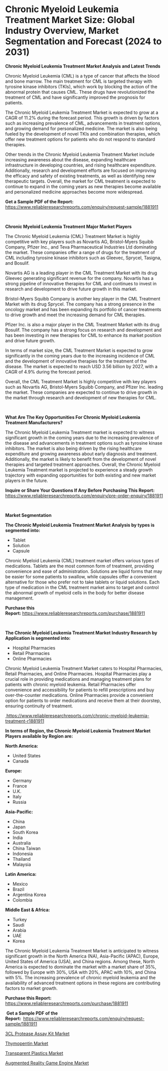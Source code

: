 <p><h1>Chronic Myeloid Leukemia Treatment Market Size: Global Industry Overview, Market Segmentation and Forecast (2024 to 2031)</h1></p><p><strong>Chronic Myeloid Leukemia Treatment Market Analysis and Latest Trends</strong></p>
<p><p>Chronic Myeloid Leukemia (CML) is a type of cancer that affects the blood and bone marrow. The main treatment for CML is targeted therapy with tyrosine kinase inhibitors (TKIs), which work by blocking the action of the abnormal protein that causes CML. These drugs have revolutionized the treatment of CML and have significantly improved the prognosis for patients.</p><p>The Chronic Myeloid Leukemia Treatment Market is expected to grow at a CAGR of 11.2% during the forecast period. This growth is driven by factors such as increasing prevalence of CML, advancements in treatment options, and growing demand for personalized medicine. The market is also being fueled by the development of novel TKIs and combination therapies, which offer new treatment options for patients who do not respond to standard therapies.</p><p>Other trends in the Chronic Myeloid Leukemia Treatment Market include increasing awareness about the disease, expanding healthcare infrastructure in developing countries, and rising healthcare expenditure. Additionally, research and development efforts are focused on improving the efficacy and safety of existing treatments, as well as identifying new therapeutic targets. Overall, the market for CML treatment is expected to continue to expand in the coming years as new therapies become available and personalized medicine approaches become more widespread.</p></p>
<p><strong>Get a Sample PDF of the Report:&nbsp;</strong> <a href="https://www.reliableresearchreports.com/enquiry/request-sample/1881911">https://www.reliableresearchreports.com/enquiry/request-sample/1881911</a></p>
<p>&nbsp;</p>
<p><strong>Chronic Myeloid Leukemia Treatment Major Market Players</strong></p>
<p><p>The Chronic Myeloid Leukemia (CML) Treatment Market is highly competitive with key players such as Novartis AG, Bristol-Myers Squibb Company, Pfizer Inc., and Teva Pharmaceutical Industries Ltd dominating the market. These companies offer a range of drugs for the treatment of CML including tyrosine kinase inhibitors such as Gleevec, Sprycel, Tasigna, and Bosulif.</p><p>Novartis AG is a leading player in the CML Treatment Market with its drug Gleevec generating significant revenue for the company. Novartis has a strong pipeline of innovative therapies for CML and continues to invest in research and development to drive future growth in this market.</p><p>Bristol-Myers Squibb Company is another key player in the CML Treatment Market with its drug Sprycel. The company has a strong presence in the oncology market and has been expanding its portfolio of cancer treatments to drive growth and meet the increasing demand for CML therapies.</p><p>Pfizer Inc. is also a major player in the CML Treatment Market with its drug Bosulif. The company has a strong focus on research and development and has been investing in new therapies for CML to enhance its market position and drive future growth.</p><p>In terms of market size, the CML Treatment Market is expected to grow significantly in the coming years due to the increasing incidence of CML and the development of innovative therapies for the treatment of the disease. The market is expected to reach USD 3.56 billion by 2027, with a CAGR of 4.9% during the forecast period.</p><p>Overall, the CML Treatment Market is highly competitive with key players such as Novartis AG, Bristol-Myers Squibb Company, and Pfizer Inc. leading the market. These companies are expected to continue to drive growth in the market through research and development of new therapies for CML.</p></p>
<p>&nbsp;</p>
<p><strong>What Are The Key Opportunities For Chronic Myeloid Leukemia Treatment Manufacturers?</strong></p>
<p><p>The Chronic Myeloid Leukemia Treatment market is expected to witness significant growth in the coming years due to the increasing prevalence of the disease and advancements in treatment options such as tyrosine kinase inhibitors. The market is also being driven by the rising healthcare expenditure and growing awareness about early diagnosis and treatment. Additionally, the market is likely to benefit from the development of novel therapies and targeted treatment approaches. Overall, the Chronic Myeloid Leukemia Treatment market is projected to experience a steady growth trajectory with expanding opportunities for both existing and new market players in the future.</p></p>
<p><strong>Inquire or Share Your Questions If Any Before Purchasing This Report:</strong> <a href="https://www.reliableresearchreports.com/enquiry/pre-order-enquiry/1881911">https://www.reliableresearchreports.com/enquiry/pre-order-enquiry/1881911</a></p>
<p>&nbsp;</p>
<p><strong>Market Segmentation</strong></p>
<p><strong>The Chronic Myeloid Leukemia Treatment Market Analysis by types is segmented into:</strong></p>
<p><ul><li>Tablet</li><li>Solution</li><li>Capsule</li></ul></p>
<p><p>Chronic Myeloid Leukemia (CML) treatment market offers various types of medications. Tablets are the most common form of treatment, providing convenience and ease of administration. Solutions are liquid forms that may be easier for some patients to swallow, while capsules offer a convenient alternative for those who prefer not to take tablets or liquid solutions. Each type of medication in the CML treatment market aims to target and control the abnormal growth of myeloid cells in the body for better disease management.</p></p>
<p><strong>Purchase this Report:&nbsp;</strong><a href="https://www.reliableresearchreports.com/purchase/1881911">https://www.reliableresearchreports.com/purchase/1881911</a></p>
<p>&nbsp;</p>
<p><strong>The Chronic Myeloid Leukemia Treatment Market Industry Research by Application is segmented into:</strong></p>
<p><ul><li>Hospital Pharmacies</li><li>Retail Pharmacies</li><li>Online Pharmacies</li></ul></p>
<p><p>Chronic Myeloid Leukemia Treatment Market caters to Hospital Pharmacies, Retail Pharmacies, and Online Pharmacies. Hospital Pharmacies play a crucial role in providing medications and managing treatment plans for patients with chronic myeloid leukemia. Retail Pharmacies offer convenience and accessibility for patients to refill prescriptions and buy over-the-counter medications. Online Pharmacies provide a convenient option for patients to order medications and receive them at their doorstep, ensuring continuity of treatment.</p></p>
<p><a href="https://www.reliableresearchreports.com/chronic-myeloid-leukemia-treatment-r1881911">&nbsp;https://www.reliableresearchreports.com/chronic-myeloid-leukemia-treatment-r1881911</a></p>
<p><strong>In terms of Region, the Chronic Myeloid Leukemia Treatment Market Players available by Region are:</strong></p>
<p>
    <p> <strong> North America: </strong>
        <ul>
            <li>United States</li>
            <li>Canada</li>
        </ul>
        </p> 
    <p> <strong> Europe: </strong>
        <ul>
            <li>Germany</li>
            <li>France</li>
            <li>U.K.</li>
            <li>Italy</li>
            <li>Russia</li>
        </ul>
        </p> 
    <p> <strong> Asia-Pacific: </strong>
        <ul>
            <li>China</li>
            <li>Japan</li>
            <li>South Korea</li>
            <li>India</li>
            <li>Australia</li>
            <li>China Taiwan</li>
            <li>Indonesia</li>
            <li>Thailand</li>
            <li>Malaysia</li>
        </ul>
        </p> 
    <p> <strong> Latin America: </strong>
        <ul>
            <li>Mexico</li>
            <li>Brazil</li>
            <li>Argentina Korea</li>
            <li>Colombia</li>
        </ul>
        </p> 
    <p> <strong> Middle East & Africa: </strong>
        <ul>
            <li>Turkey</li>
            <li>Saudi</li>
            <li>Arabia</li>
            <li>UAE</li>
            <li>Korea</li>
        </ul>
    </p>
    </p>
<p><p>The Chronic Myeloid Leukemia Treatment Market is anticipated to witness significant growth in the North America (NA), Asia-Pacific (APAC), Europe, United States of America (USA), and China regions. Among these, North America is expected to dominate the market with a market share of 35%, followed by Europe with 30%, USA with 20%, APAC with 10%, and China with 5%. The increasing prevalence of chronic myeloid leukemia and the availability of advanced treatment options in these regions are contributing factors to market growth.</p></p>
<p><strong>Purchase this Report: </strong><a href="https://www.reliableresearchreports.com/purchase/1881911">https://www.reliableresearchreports.com/purchase/1881911</a></p>
<p>&nbsp;<strong>Get a Sample PDF of the Report:&nbsp;&nbsp;</strong><a href="https://www.reliableresearchreports.com/enquiry/request-sample/1881911">https://www.reliableresearchreports.com/enquiry/request-sample/1881911</a></p>
<p><strong></strong></p>
<p><p><a href="https://github.com/HarmonyBogan1944/Market-Research-Report-List-1/blob/main/3cl-protease-assay-kit-market.md">3CL Protease Assay Kit Market</a></p><p><a href="https://github.com/Sinjinluong3e0awx2m195k76/Market-Research-Report-List-2/blob/main/thymopentin-market.md">Thymopentin Market</a></p><p><a href="https://www.linkedin.com/pulse/transparent-plastics-market-analysis-examines-its-scope-growth-e9bqe">Transparent Plastics Market</a></p><p><a href="https://www.linkedin.com/pulse/augmented-reality-game-engine-market-insights-cagr-trends-growth-ibbae">Augmented Reality Game Engine Market</a></p></p>